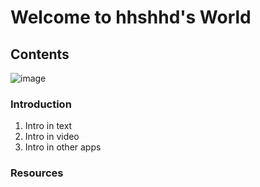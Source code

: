 # Welcome to hhshhd's World
## Contents
![image](https://github.com/hhshhd/hhshhd/raw/master/PA/a.png)
### Introduction
1. Intro in text
2. Intro in video
3. Intro in other apps
### Resources

